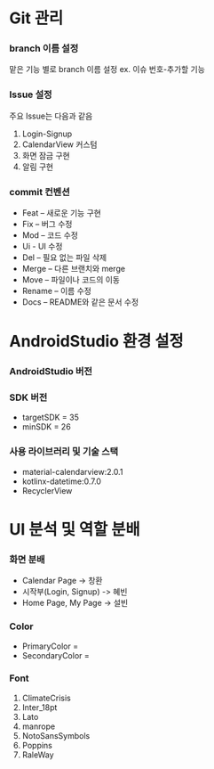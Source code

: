 # Git 관리

### branch 이름 설정
맡은 기능 별로 branch 이름 설정
ex. 이슈 번호-추가할 기능

### Issue 설정
주요 Issue는 다음과 같음
<ol>
  <li>Login-Signup</li>
  <li>CalendarView 커스텀</li>
  <li>화면 잠금 구현</li>
  <li>알림 구현</li>
</ol>

### commit 컨벤션
<ul>
  <li>Feat – 새로운 기능 구현</li>
  <li>Fix – 버그 수정</li>
  <li>Mod – 코드 수정</li>
  <li>Ui - UI 수정</li>
  <li>Del – 필요 없는 파일 삭제</li>
  <li>Merge – 다른 브랜치와 merge</li>
  <li>Move – 파일이나 코드의 이동</li>
  <li>Rename – 이름 수정</li>
  <li>Docs – README와 같은 문서 수정</li>
</ul>

# AndroidStudio 환경 설정

### AndroidStudio 버전

### SDK 버전
<ul>
  <li>targetSDK = 35</li>
  <li>minSDK = 26</li>
</ul>

### 사용 라이브러리 및 기술 스택
<ul>
  <li>material-calendarview:2.0.1</li>
  <li>kotlinx-datetime:0.7.0</li>
  <li>RecyclerView</li>
</ul>

# UI 분석 및 역할 분배

### 화면 분배

<ul>
  <li>Calendar Page -> 창환</li>
  <li>시작부(Login, Signup) -> 혜빈</li>
  <li>Home Page, My Page -> 설빈</li>
</ul>

### Color
<ul>
  <li>PrimaryColor = </li>
  <li>SecondaryColor = </li>
</ul>

### Font
<ol>
  <li>ClimateCrisis</li>
  <li>Inter_18pt</li>
  <li>Lato</li>
  <li>manrope</li>
  <li>NotoSansSymbols</li>
  <li>Poppins</li>
  <li>RaleWay</li>
</ol>



